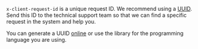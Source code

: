 `x-client-request-id` is a unique request ID. We recommend using a [UUID](https://ru.wikipedia.org/wiki/UUID). Send this ID to the technical support team so that we can find a specific request in the system and help you.

You can generate a UUID [online](https://uuid.js.org) or use the library for the programming language you are using.

